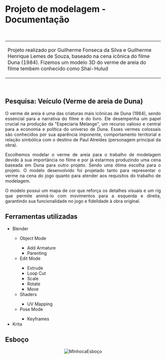 # Projeto de modelagem - Documentação  
<br>  
<table>  
  <tr>  
    <td>  
      <p>Projeto realizado por Guilherme Fonseca da Silva e Guilherme Henrique Lemes de Souza, baseado na cena icônica do filme Duna (1984). Fizemos um modelo 3D do verme de areia do filme tembem conhecido como Shai-Hulud</p>  
    </td>  
  </tr>  
</table>  
<br> 

## Pesquisa: Veículo (Verme de areia de Duna) 


<div align ="Justify" ><p>O verme de areia é uma das criaturas mais icônicas de Duna (1984), sendo essencial para a narrativa do filme e do livro. Ele desempenha um papel crucial na produção da "Especiaria Melange", um recurso valioso e central para a economia e política do universo de Duna. Esses vermes colossais são conhecidos por sua aparência imponente, comportamento territorial e relação simbólica com o destino de Paul Atreides (personagem principal da obra). </p> 

<p>Escolhemos modelar o verme de areia para o trabalho de modelagem devido à sua importância no filme e por já estarmos produzindo uma cena baseada em Duna para outro projeto. Sendo uma ótima escolha para o projeto. O modelo desenvolvido foi projetado tanto para representar o verme na cena do jogo quanto para atender aos requisitos do trabalho de modelagem.</p>  

<p>O modelo possui um mapa de cor que reforça os detalhes visuais e um rig que permite animá-lo com movimentos para a esquerda e direita, garantindo sua funcionalidade no jogo e fidelidade à obra original.</p></div>

## Ferramentas utilizadas
<ul>
  <li>Blender</li>
  <ul>
    <li>Object Mode</li>
      <ul>
        <li>Add Armature</li>
        <li>Parenting</li>
      </ul>
    <li>Edit Mode</li>
    <ul>
      <li>Extrude</li>
      <li>Loop Cut</li>
      <li>Scale</li>
      <li>Rotate</li>
      <li>Move</li>
    </ul>
    <li>Shaders</li>
      <ul>
        <li>UV Mapping</li>
      </ul>
    <li>Pose Mode</li>
    <ul>
      <li>Keyframes</li>
    </ul>
  </ul>
  <li>Krita</li>
</ul>

## Esboço


<div align="center">
  
![MInhocaEsboço](https://github.com/user-attachments/assets/3312e6b1-927c-4779-9a92-814792ae7ae5)
</div>
